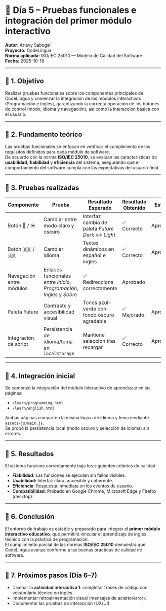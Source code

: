 
# 📘 Día 5 – Pruebas funcionales e integración del primer módulo interactivo
**Autor:** Arlevy Sabogal  
**Proyecto:** CodeLingua  
**Norma aplicada:** ISO/IEC 25010 — Modelo de Calidad del Software  
**Fecha:** 2025-10-18  

---

## 🔹 1. Objetivo
Realizar pruebas funcionales sobre los componentes principales de CodeLingua y comenzar la integración de los módulos interactivos (Programación e Inglés), garantizando la correcta operación de los botones de control (modo, idioma y navegación), así como la interacción básica con el usuario.

---

## 🔹 2. Fundamento teórico
Las pruebas funcionales se enfocan en verificar el cumplimiento de los requisitos definidos para cada módulo de software.  
De acuerdo con la norma **ISO/IEC 25010**, se evalúan las características de **usabilidad**, **fiabilidad** y **eficiencia** del sistema, asegurando que el comportamiento del software cumpla con las expectativas del usuario final.

---

## 🔹 3. Pruebas realizadas

| **Componente** | **Prueba** | **Resultado Esperado** | **Resultado Obtenido** | **Estado** |
|----------------|-------------|-------------------------|-------------------------|-------------|
| Botón 🌙 / ☀️  | Cambiar entre modo claro y oscuro | Interfaz cambia de paleta *Future Dark ↔ Light* | ✅ Correcto | Aprobado |
| Botón 🇪🇸 / 🇺🇸 | Cambiar idioma | Textos dinámicos en español e inglés | ✅ Correcto | Aprobado |
| Navegación entre módulos | Enlaces funcionales entre *Inicio*, *Programación*, *Inglés* y *Sobre* | ✅ Redirecciona correctamente | Aprobado |
| Paleta Future | Contraste y accesibilidad visual | Tonos azul-verde con fondo oscuro agradable | ✅ Mejorado | Aprobado |
| Integración de script | Persistencia de idioma/tema en `localStorage` | Mantiene selección tras recargar | ✅ Correcto | Aprobado |

---

## 🔹 4. Integración inicial
Se comenzó la integración del módulo interactivo de aprendizaje en las páginas:
- `/learn/programming.html`
- `/learn/english.html`

Ambas páginas comparten la misma lógica de idioma y tema mediante `assets/js/main.js`.  
Se probó la persistencia local (modo oscuro y selección de idioma) sin errores.

---

## 🔹 5. Resultados
El sistema funciona correctamente bajo los siguientes criterios de calidad:
- **Fiabilidad:** Las funciones se ejecutan sin fallos visibles.
- **Usabilidad:** Interfaz clara, accesible y coherente.
- **Eficiencia:** Respuesta inmediata en los eventos de usuario.
- **Compatibilidad:** Probado en Google Chrome, Microsoft Edge y Firefox (desktop).

---

## 🔹 6. Conclusión
El entorno de trabajo es estable y preparado para integrar el **primer módulo interactivo educativo**, que permitirá vincular el aprendizaje de inglés técnico con la práctica de programación.  
El cumplimiento parcial de las normas **ISO/IEC 25010** demuestra que CodeLingua avanza conforme a las buenas prácticas de calidad de software.

---

## 🔹 7. Próximos pasos (Día 6–7)
- Diseñar la **actividad interactiva 1**: completar frases de código con vocabulario técnico en inglés.  
- Implementar retroalimentación visual (mensajes de acierto/error).  
- Documentar las pruebas de interacción (UX/UI).  

